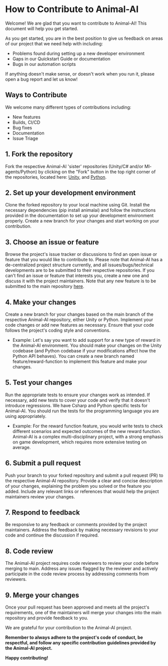 # How to Contribute to Animal-AI

Welcome! We are glad that you want to contribute to Animal-AI! This document will help you get started.

As you get started, you are in the best position to give us feedback on areas of
our project that we need help with including:

* Problems found during setting up a new developer environment
* Gaps in our Quickstart Guide or documentation
* Bugs in our automation scripts

If anything doesn't make sense, or doesn't work when you run it, please open a
bug report and let us know!

## Ways to Contribute

We welcome many different types of contributions including:

* New features
* Builds, CI/CD
* Bug fixes
* Documentation
* Issue Triage

## 1. Fork the repository
Fork the respective Animal-AI 'sister' repositories (Unity/C# and/or Ml-agents/Python) by clicking on the "Fork" button in the top right corner of the repositories, located here: [Unity](https://github.com/Kinds-of-Intelligence-CFI/animal-ai-unity-project), and [Python](https://github.com/Kinds-of-Intelligence-CFI/animal-ai-package).

## 2. Set up your development environment
Clone the forked repository to your local machine using Git. Install the necessary dependencies (pip install animalai) and follow the instructions provided in the documentation to set up your development environment properly. Create a new branch for your changes and start working on your contribution.

## 3. Choose an issue or feature
Browse the project's issue tracker or discussions to find an open issue or feature that you would like to contribute to. Please note that Animal-AI has a de-centralized project structure currently, and all issues/bugs/technical developments are to be submitted to their respective repositories. If you can't find an issue or feature that interests you, create a new one and discuss it with the project maintainers. Note that any new feature is to be submitted to the main repository [here](https://github.com/Kinds-of-Intelligence-CFI/animal-ai).

## 4. Make your changes
Create a new branch for your changes based on the main branch of the respective Animal-AI repository, either Unity or Python. Implement your code changes or add new features as necessary. Ensure that your code follows the project's coding style and conventions.

* Example: Let's say you want to add support for a new type of reward in the Animal-AI environment. You should make your changes on the Unity codebase (and Python codebase if your modifications affect how the Python API behaves). You can create a new branch named feature/reward-function to implement this feature and make your changes.

## 5. Test your changes
Run the appropriate tests to ensure your changes work as intended. If necessary, add new tests to cover your code and verify that it doesn't introduce regressions. We have Csharp and Python specific tests for Animal-AI. You should run the tests for the programming language you are using appropriately.

* Example: For the reward function feature, you would write tests to check different scenarios and expected outcomes of the new reward function. Animal-AI is a complex multi-disciplinary project, with a strong emphasis on game development, which requires more extensive testing on average.

## 6. Submit a pull request
Push your branch to your forked repository and submit a pull request (PR) to the respective Animal-AI repository. Provide a clear and concise description of your changes, explaining the problem you solved or the feature you added. Include any relevant links or references that would help the project maintainers review your changes.

## 7. Respond to feedback
Be responsive to any feedback or comments provided by the project maintainers. Address the feedback by making necessary revisions to your code and continue the discussion if required.

## 8. Code review
The Animal-AI project requires code reviewers to review your code before merging to main. Address any issues flagged by the reviewer and actively participate in the code review process by addressing comments from reviewers.

## 9. Merge your changes
Once your pull request has been approved and meets all the project's requirements, one of the maintainers will merge your changes into the main repository and provide feedback to you. 

We are grateful for your contribution to the Animal-AI project.

**Remember to always adhere to the project's code of conduct, be respectful, and follow any specific contribution guidelines provided by the Animal-AI project.**

**Happy contributing!**
